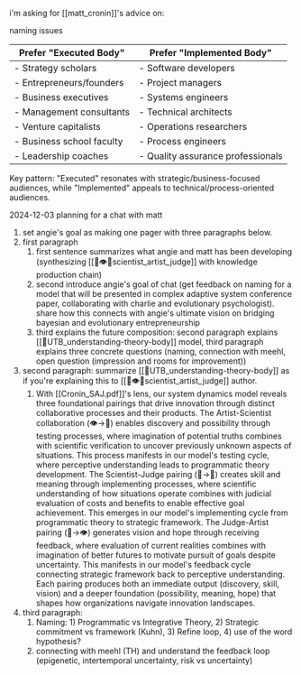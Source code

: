 i'm asking for [[matt_cronin]]'s advice on:

naming issues

| Prefer "Executed Body" | Prefer "Implemented Body" |
|---------------------|----------------------|
| - Strategy scholars | - Software developers |
| - Entrepreneurs/founders | - Project managers |
| - Business executives | - Systems engineers |
| - Management consultants | - Technical architects |
| - Venture capitalists | - Operations researchers |
| - Business school faculty | - Process engineers |
| - Leadership coaches | - Quality assurance professionals |

Key pattern: "Executed" resonates with strategic/business-focused audiences, while "Implemented" appeals to technical/process-oriented audiences.


2024-12-03
planning for a chat with matt

1. set angie's goal as making one pager with three paragraphs below. 
2. first paragraph
	1. first sentence summarizes what angie and matt has been developing (synthesizing [[🧠👁️🤜scientist_artist_judge]] with knowledge production chain)
	2. second introduce angie's goal of chat (get feedback on naming for a model that will be presented in complex adaptive system conference paper, collaborating with charlie and evolutionary psychologist). share how this connects with angie's ultimate vision on bridging bayesian and evolutionary entrepreneurship
	3. third explains the future composition: second paragraph explains [[🔄UTB_understanding-theory-body]] model, third paragraph explains three concrete questions (naming, connection with meehl, open question (impression and rooms for improvement))
3. second paragraph: summarize [[🔄UTB_understanding-theory-body]]  as if you're explaining this to [[🧠👁️🤜scientist_artist_judge]] author. 
	1. With [[Cronin_SAJ.pdf]]'s lens, our system dynamics model reveals three foundational pairings that drive innovation through distinct collaborative processes and their products. The Artist-Scientist collaboration (👁️→🧠) enables discovery and possibility through testing processes, where imagination of potential truths combines with scientific verification to uncover previously unknown aspects of situations. This process manifests in our model's testing cycle, where perceptive understanding leads to programmatic theory development. The Scientist-Judge pairing (🧠→🤜) creates skill and meaning through implementing processes, where scientific understanding of how situations operate combines with judicial evaluation of costs and benefits to enable effective goal achievement. This emerges in our model's implementing cycle from programmatic theory to strategic framework. The Judge-Artist pairing (🤜→👁️) generates vision and hope through receiving feedback, where evaluation of current realities combines with imagination of better futures to motivate pursuit of goals despite uncertainty. This manifests in our model's feedback cycle connecting strategic framework back to perceptive understanding. Each pairing produces both an immediate output (discovery, skill, vision) and a deeper foundation (possibility, meaning, hope) that shapes how organizations navigate innovation landscapes.
4. third paragraph: 
	1. Naming: 1) Programmatic vs Integrative Theory, 2) Strategic commitment vs framework (Kuhn), 3) Refine loop, 4) use of the word hypothesis?
	2. connecting with meehl (TH) and understand the feedback loop (epigenetic, intertemporal uncertainty, risk vs uncertainty)
